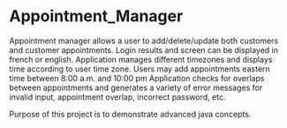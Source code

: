# Appointment_Manager


Appointment manager allows a user to add/delete/update both customers and customer appointments. 
Login results and screen can be displayed in french or english.
Application manages different timezones and displays time according to user time zone.
Users may add appointments eastern time between 8:00 a.m. and 10:00 pm
Application checks for overlaps between appointments and generates a variety of error messages for invalid input, appointment overlap, incorrect password, etc.

Purpose of this project is to demonstrate advanced java concepts.
